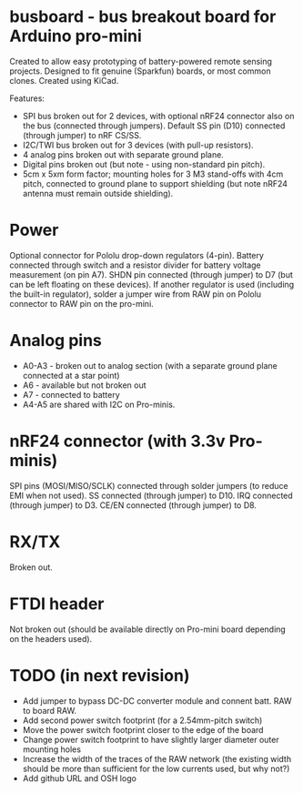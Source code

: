 # busboard - bus breakout board for Arduino pro-mini
Created to allow easy prototyping of battery-powered remote sensing projects.
Designed to fit genuine (Sparkfun) boards, or most common clones.
Created using KiCad.

Features:
* SPI bus broken out for 2 devices, with optional nRF24 connector also on the bus (connected through jumpers). Default SS pin (D10) connected (through jumper) to nRF CS/SS.
* I2C/TWI bus broken out for 3 devices (with pull-up resistors).
* 4 analog pins broken out with separate ground plane.
* Digital pins broken out (but note - using non-standard pin pitch).
* 5cm x 5xm form factor; mounting holes for 3 M3 stand-offs with 4cm pitch, connected to ground plane to support shielding (but note nRF24 antenna must remain outside shielding).

# Power
Optional connector for Pololu drop-down regulators (4-pin). Battery connected through switch and a resistor divider for battery voltage measurement (on pin A7).
SHDN pin connected (through jumper) to D7 (but can be left floating on these devices).
If another regulator is used (including the built-in regulator), solder a jumper wire from RAW pin on Pololu connector to RAW pin on the pro-mini.

# Analog pins
* A0-A3 - broken out to analog section (with a separate ground plane connected at a star point)
* A6 - available but not broken out
* A7 - connected to battery
* A4-A5 are shared with I2C on Pro-minis.

# nRF24 connector (with 3.3v Pro-minis)
SPI pins (MOSI/MISO/SCLK) connected through solder jumpers (to reduce EMI when not used).
SS connected (through jumper) to D10.
IRQ connected (through jumper) to D3.
CE/EN connected (through jumper) to D8.

# RX/TX
Broken out.

# FTDI header
Not broken out (should be available directly on Pro-mini board depending on the headers used).

# TODO (in next revision)
* Add jumper to bypass DC-DC converter module and connent batt. RAW to board RAW.
* Add second power switch footprint (for a 2.54mm-pitch switch)
* Move the power switch footprint closer to the edge of the board
* Change power switch footprint to have slightly larger diameter outer mounting holes
* Increase the width of the traces of the RAW network (the existing width should be more than sufficient for the low currents used, but why not?)
* Add github URL and OSH logo
